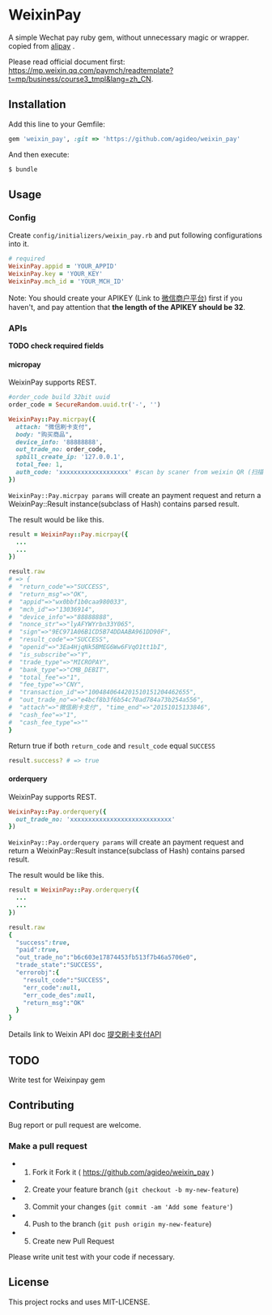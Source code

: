 # WeixinPay

A simple Wechat pay ruby gem, without unnecessary magic or wrapper.
copied from [alipay](https://github.com/chloerei/alipay) .

Please read official document first: <https://mp.weixin.qq.com/paymch/readtemplate?t=mp/business/course3_tmpl&lang=zh_CN>.

## Installation

Add this line to your Gemfile:

```ruby
gem 'weixin_pay', :git => 'https://github.com/agideo/weixin_pay'
```

And then execute:

```sh
$ bundle
```

## Usage

### Config

Create `config/initializers/weixin_pay.rb` and put following configurations into it.

```ruby
# required
WeixinPay.appid = 'YOUR_APPID'
WeixinPay.key = 'YOUR_KEY'
WeixinPay.mch_id = 'YOUR_MCH_ID'
```

Note: You should create your APIKEY (Link to [微信商户平台](https://pay.weixin.qq.com/index.php/home/login)) first if you haven't, and pay attention that **the length of the APIKEY should be 32**.

### APIs

**TODO check required fields**

#### micropay

WeixinPay supports REST.

```ruby
#order_code build 32bit uuid
order_code = SecureRandom.uuid.tr('-', '')

WeixinPay::Pay.micrpay({
  attach: "微信刷卡支付",
  body: "购买商品",
  device_info: '88888888',
  out_trade_no: order_code,
  spbill_create_ip: '127.0.0.1',
  total_fee: 1,
  auth_code: 'xxxxxxxxxxxxxxxxxxx' #scan by scaner from weixin QR (扫描枪扫描微信二维码所获得)
})
```

`WeixinPay::Pay.micrpay params` will create an payment request and return a WeixinPay::Result instance(subclass of Hash) contains parsed result.

The result would be like this.

```ruby
result = WeixinPay::Pay.micrpay({
  ...
  ...
})

result.raw
# => {
#  "return_code"=>"SUCCESS",
#  "return_msg"=>"OK",
#  "appid"=>"wx0bbf1b0caa980033",
#  "mch_id"=>"13036914",
#  "device_info"=>"88888888",
#  "nonce_str"=>"lyAFYWYrbn33Y065",
#  "sign"=>"9EC971A06B1CD5B74DDAABA961DD90F",
#  "result_code"=>"SUCCESS",
#  "openid"=>"3Ea4HjqNk5BMEG6Ww6FVqO1tt1bI",
#  "is_subscribe"=>"Y",
#  "trade_type"=>"MICROPAY",
#  "bank_type"=>"CMB_DEBIT",
#  "total_fee"=>"1",
#  "fee_type"=>"CNY",
#  "transaction_id"=>"1004840644201510151204462655",
#  "out_trade_no"=>"e4bcf8b3f6b54c70ad784a73b254a556",
#  "attach"=>"微信刷卡支付", "time_end"=>"20151015133846",
#  "cash_fee"=>"1",
#  "cash_fee_type"=>""
}
```

Return true if both `return_code` and `result_code` equal `SUCCESS`

```ruby
result.success? # => true
```

#### orderquery

WeixinPay supports REST.

```ruby
WeixinPay::Pay.orderquery({
  out_trade_no: 'xxxxxxxxxxxxxxxxxxxxxxxxxxxx'
})
```

`WeixinPay::Pay.orderquery params` will create an payment request and return a WeixinPay::Result instance(subclass of Hash) contains parsed result.

The result would be like this.

```ruby
result = WeixinPay::Pay.orderquery({
  ...
  ...
})

result.raw
{
  "success":true,
  "paid":true,
  "out_trade_no":"b6c603e17874453fb513f7b46a5706e0",
  "trade_state":"SUCCESS",
  "errorobj":{
    "result_code":"SUCCESS",
    "err_code":null,
    "err_code_des":null,
    "return_msg":"OK"
  }
}
```

Details link to Weixin API doc [提交刷卡支付API](https://pay.weixin.qq.com/wiki/doc/api/micropay.php?chapter=9_10&index=1)

## TODO

Write test for Weixinpay gem

## Contributing

Bug report or pull request are welcome.

### Make a pull request

- 1. Fork it Fork it ( https://github.com/agideo/weixin_pay )
- 2. Create your feature branch (`git checkout -b my-new-feature`)
- 3. Commit your changes (`git commit -am 'Add some feature'`)
- 4. Push to the branch (`git push origin my-new-feature`)
- 5. Create new Pull Request

Please write unit test with your code if necessary.

## License

This project rocks and uses MIT-LICENSE.
